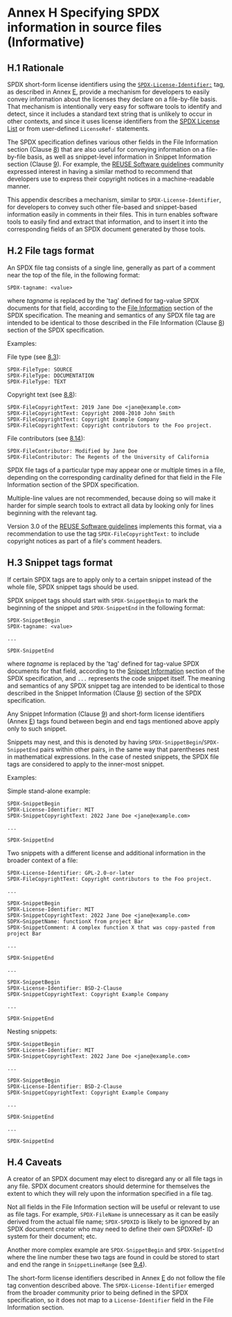 # Annex H Specifying SPDX information in source files (Informative)

## H.1 Rationale <a name="H.1"></a>

SPDX short-form license identifiers using the [`SPDX-License-Identifier:`](https://spdx.dev/ids) tag, as described in Annex [E](using-SPDX-short-identifiers-in-source-files.md), provide a mechanism for developers to easily convey information about the licenses they declare on a file-by-file basis. That mechanism is intentionally very easy for software tools to identify and detect, since it includes a standard text string that is unlikely to occur in other contexts, and since it uses license identifiers from the [SPDX License List](https://spdx.org/licenses) or from user-defined `LicenseRef-` statements.

The SPDX specification defines various other fields in the File Information section (Clause [8](file-information.md)) that are also useful for conveying information on a file-by-file basis, as well as snippet-level information in Snippet Information section (Clause [9](snippet-information.md)). For example, the [REUSE Software guidelines](https://reuse.software) community expressed interest in having a similar method to recommend that developers use to express their copyright notices in a machine-readable manner.

This appendix describes a mechanism, similar to `SPDX-License-Identifier`, for developers to convey such other file-based and snippet-based information easily in comments in their files. This in turn enables software tools to easily find and extract that information, and to insert it into the corresponding fields of an SPDX document generated by those tools.

## H.2 File tags format <a name="H.2"></a>

An SPDX file tag consists of a single line, generally as part of a comment near the top of the file, in the following format:

```text
SPDX-tagname: <value>
```

where _tagname_ is replaced by the 'tag' defined for tag-value SPDX documents for that field, according to the [File Information](file-information.md) section of the SPDX specification. The meaning and semantics of any SPDX file tag are intended to be identical to those described in the File Information (Clause [8](file-information.md)) section of the SPDX specification.

Examples:

File type (see [8.3](file-information.md#8.3)):

```text
SPDX-FileType: SOURCE
SPDX-FileType: DOCUMENTATION
SPDX-FileType: TEXT
```

Copyright text (see [8.8](file-information.md#8.8)):

```text
SPDX-FileCopyrightText: 2019 Jane Doe <jane@example.com>
SPDX-FileCopyrightText: Copyright 2008-2010 John Smith
SPDX-FileCopyrightText: Copyright Example Company
SPDX-FileCopyrightText: Copyright contributors to the Foo project.
```

File contributors (see [8.14](file-information.md#8.14)):

```text
SPDX-FileContributor: Modified by Jane Doe
SPDX-FileContributor: The Regents of the University of California
```

SPDX file tags of a particular type may appear one or multiple times in a file, depending on the corresponding cardinality defined for that field in the File Information section of the SPDX specification.

Multiple-line values are not recommended, because doing so will make it harder for simple search tools to extract all data by looking only for lines beginning with the relevant tag.

Version 3.0 of the [REUSE Software guidelines](https://reuse.software/spec/) implements this format, via a recommendation to use the tag `SPDX-FileCopyrightText:` to include copyright notices as part of a file's comment headers.

## H.3 Snippet tags format <a name="H.3"></a>

If certain SPDX tags are to apply only to a certain snippet instead of the whole file, SPDX snippet tags should be used.

SPDX snippet tags should start with `SPDX-SnippetBegin` to mark the beginning of the snippet and `SPDX-SnippetEnd` in the following format:

```text
SPDX-SnippetBegin
SPDX-tagname: <value>

...

SPDX-SnippetEnd
```

where _tagname_ is replaced by the 'tag' defined for tag-value SPDX documents for that field, according to the [Snippet Information](snippet-information.md) section of the SPDX specification, and `...` represents the code snippet itself. The meaning and semantics of any SPDX snippet tag are intended to be identical to those described in the Snippet Information (Clause [9](snippet-information.md)) section of the SPDX specification.

Any Snippet Information (Clause [9](snippet-information.md)) and short-form license identifiers (Annex [E](using-SPDX-short-identifiers-in-source-files.md)) tags found between begin and end tags mentioned above apply only to such snippet.

Snippets may nest, and this is denoted by having `SPDX-SnippetBegin`/`SPDX-SnippetEnd` pairs within other pairs, in the same way that parentheses nest in mathematical expressions. In the case of nested snippets, the SPDX file tags are considered to apply to the inner-most snippet.

Examples:

Simple stand-alone example:

```text
SPDX-SnippetBegin
SPDX-License-Identifier: MIT
SPDX-SnippetCopyrightText: 2022 Jane Doe <jane@example.com>

...

SPDX-SnippetEnd
```

Two snippets with a different license and additional information in the broader context of a file:

```text
SPDX-License-Identifier: GPL-2.0-or-later
SPDX-FileCopyrightText: Copyright contributors to the Foo project.

...

SPDX-SnippetBegin
SPDX-License-Identifier: MIT
SPDX-SnippetCopyrightText: 2022 Jane Doe <jane@example.com>
SDPX—SnippetName: functionX from project Bar
SPDX-SnippetComment: A complex function X that was copy-pasted from project Bar

...

SPDX-SnippetEnd

...

SPDX-SnippetBegin
SPDX-License-Identifier: BSD-2-Clause
SPDX-SnippetCopyrightText: Copyright Example Company

...

SPDX-SnippetEnd

```

Nesting snippets:


```text
SPDX-SnippetBegin
SPDX-License-Identifier: MIT
SPDX-SnippetCopyrightText: 2022 Jane Doe <jane@example.com>

...

SPDX-SnippetBegin
SPDX-License-Identifier: BSD-2-Clause
SPDX-SnippetCopyrightText: Copyright Example Company

...

SPDX-SnippetEnd

... 

SPDX-SnippetEnd
```

## H.4 Caveats <a name="H.4"></a>

A creator of an SPDX document may elect to disregard any or all file tags in any file. SPDX document creators should determine for themselves the extent to which they will rely upon the information specified in a file tag.

Not all fields in the File Information section will be useful or relevant to use as file tags. For example, `SPDX-FileName` is unnecessary as it can be easily derived from the actual file name; `SPDX-SPDXID` is likely to be ignored by an SPDX document creator who may need to define their own SPDXRef- ID system for their document; etc.

Another more complex example are `SPDX-SnippetBegin` and `SPDX-SnippetEnd` where the line number these two tags are found in could be stored to start and end the range in `SnippetLineRange` (see [9.4](snippet-information.md#9.4)).

The short-form license identifiers described in Annex [E](using-SPDX-short-identifiers-in-source-files.md) do not follow the file tag convention described above. The `SPDX-License-Identifier` emerged from the broader community prior to being defined in the SPDX specification, so it does not map to a `License-Identifier` field in the File Information section.
